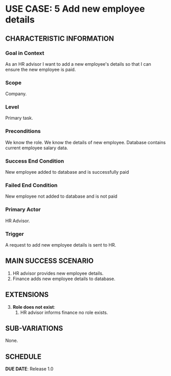 # USE CASE: 5 Add new employee details

## CHARACTERISTIC INFORMATION

### Goal in Context

As an HR advisor I want to add a new employee's details so that I can ensure the new employee is paid.
### Scope

Company.

### Level

Primary task.

### Preconditions

We know the role. We know the details of new employee. Database contains current employee salary data.

### Success End Condition

New employee added to database and is successfully paid

### Failed End Condition

New employee not added to database and is not paid

### Primary Actor

HR Advisor.

### Trigger

A request to add new employee details is sent to HR.

## MAIN SUCCESS SCENARIO

1. HR advisor provides new employee details.
2. Finance adds new employee details to database.

## EXTENSIONS

3. **Role does not exist**:
    1. HR advisor informs finance no role exists.

## SUB-VARIATIONS

None.

## SCHEDULE

**DUE DATE**: Release 1.0
